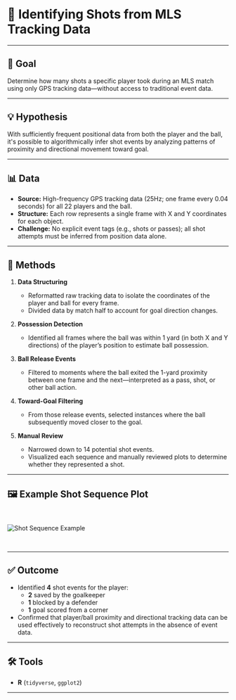 # 🎯 Identifying Shots from MLS Tracking Data

---

## 🎯 Goal

Determine how many shots a specific player took during an MLS match using only GPS tracking data—without access to traditional event data.

---

## 💡 Hypothesis

With sufficiently frequent positional data from both the player and the ball, it's possible to algorithmically infer shot events by analyzing patterns of proximity and directional movement toward goal.

---

## 📊 Data

- **Source:** High-frequency GPS tracking data (25Hz; one frame every 0.04 seconds) for all 22 players and the ball.
- **Structure:** Each row represents a single frame with X and Y coordinates for each object.
- **Challenge:** No explicit event tags (e.g., shots or passes); all shot attempts must be inferred from position data alone.

---

## 🧠 Methods

1. **Data Structuring**
   - Reformatted raw tracking data to isolate the coordinates of the player and ball for every frame.
   - Divided data by match half to account for goal direction changes.

2. **Possession Detection**
   - Identified all frames where the ball was within 1 yard (in both X and Y directions) of the player’s position to estimate ball possession.

3. **Ball Release Events**
   - Filtered to moments where the ball exited the 1-yard proximity between one frame and the next—interpreted as a pass, shot, or other ball action.

4. **Toward-Goal Filtering**
   - From those release events, selected instances where the ball subsequently moved closer to the goal.

5. **Manual Review**
   - Narrowed down to 14 potential shot events.
   - Visualized each sequence and manually reviewed plots to determine whether they represented a shot.

---

## 🖼️ Example Shot Sequence Plot

&nbsp;

![Shot Sequence Example](Visual%20of%20Goal/CornerTaken.png)

&nbsp;

---

## ✅ Outcome

- Identified **4** shot events for the player:
  - **2** saved by the goalkeeper
  - **1** blocked by a defender
  - **1** goal scored from a corner 
- Confirmed that player/ball proximity and directional tracking data can be used effectively to reconstruct shot attempts in the absence of event data.

---

## 🛠️ Tools

- **R** (`tidyverse`, `ggplot2`)

---
